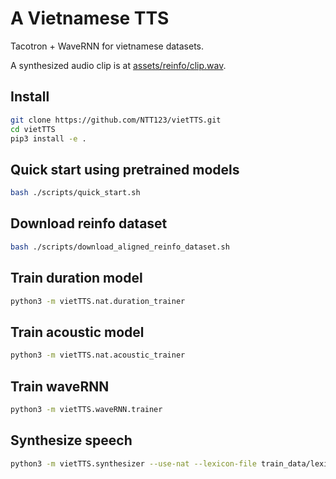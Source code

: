 A Vietnamese TTS
================

Tacotron + WaveRNN for vietnamese datasets.

A synthesized audio clip is at [assets/reinfo/clip.wav](assets/reinfo/clip.wav).

Install
-------


```sh
git clone https://github.com/NTT123/vietTTS.git
cd vietTTS 
pip3 install -e .
```


Quick start using pretrained models
----------------------------------
```sh
bash ./scripts/quick_start.sh
```


Download reinfo dataset
-----------------------

```sh
bash ./scripts/download_aligned_reinfo_dataset.sh
```


Train duration model
--------------------

```sh
python3 -m vietTTS.nat.duration_trainer
```


Train acoustic model
--------------------
```sh
python3 -m vietTTS.nat.acoustic_trainer
```



Train waveRNN
-------------

```sh
python3 -m vietTTS.waveRNN.trainer
```


Synthesize speech
-----------------

```sh
python3 -m vietTTS.synthesizer --use-nat --lexicon-file train_data/lexicon.txt --text="hôm qua em tới trường" --output=clip.wav
```
